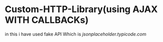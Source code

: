 # Custom-HTTP-Library(using AJAX WITH CALLBACKs)

in this i have used fake API Which is _jsonplaceholder.typicode.com_
